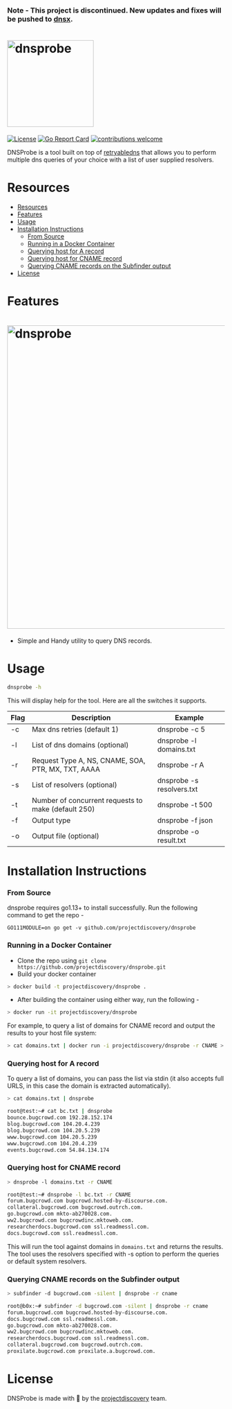 ### Note - This project is discontinued. New updates and fixes will be pushed to [dnsx](https://github.com/projectdiscovery/dnsx).

<h1 align="left">
  <img src="static/dnsprobe-logo.png" alt="dnsprobe" width="200px"></a>
  <br>
</h1>

[![License](https://img.shields.io/badge/license-MIT-_red.svg)](https://opensource.org/licenses/MIT)
[![Go Report Card](https://goreportcard.com/badge/github.com/projectdiscovery/dnsprobe)](https://goreportcard.com/report/github.com/projectdiscovery/dnsprobe)
[![contributions welcome](https://img.shields.io/badge/contributions-welcome-brightgreen.svg?style=flat)](https://github.com/projectdiscovery/dnsprobe/issues)

DNSProbe is a tool built on top of [retryabledns](https://github.com/projectdiscovery/retryabledns) that allows you to perform multiple dns queries of your choice with a list of user supplied resolvers.

# Resources
- [Resources](#resources)
- [Features](#features)
- [Usage](#usage)
- [Installation Instructions](#installation-instructions)
    - [From Source](#from-source)
    - [Running in a Docker Container](#running-in-a-docker-container)
    - [Querying host for A record](#querying-host-for-a-record)
    - [Querying host for CNAME record](#querying-host-for-cname-record)
    - [Querying CNAME records on the Subfinder output](#querying-cname-records-on-the-subfinder-output)
- [License](#license)

# Features

<h1 align="left">
  <img src="static/dnsprobe-run.png" alt="dnsprobe" width="700px"></a>
  <br>
</h1>

 - Simple and Handy utility to query DNS records. 
 

# Usage

```bash
dnsprobe -h
```
This will display help for the tool. Here are all the switches it supports.

| Flag | Description                                         | Example                   |
| ---- | --------------------------------------------------- | ------------------------- |
| -c   | Max dns retries (default 1)                         | dnsprobe -c 5             |
| -l   | List of dns domains (optional)                      | dnsprobe -l domains.txt   |
| -r   | Request Type A, NS, CNAME, SOA, PTR, MX, TXT, AAAA  | dnsprobe -r A             |
| -s   | List of resolvers (optional)                        | dnsprobe -s resolvers.txt |
| -t   | Number of concurrent requests to make (default 250) | dnsprobe -t 500           |
| -f   | Output type                                         | dnsprobe -f json          |
| -o   | Output file (optional)                              | dnsprobe -o result.txt    |


# Installation Instructions

### From Source

dnsprobe requires go1.13+ to install successfully. Run the following command to get the repo -

```curl
GO111MODULE=on go get -v github.com/projectdiscovery/dnsprobe
```

### Running in a Docker Container

- Clone the repo using `git clone https://github.com/projectdiscovery/dnsprobe.git`
- Build your docker container
```bash
> docker build -t projectdiscovery/dnsprobe .
```

- After building the container using either way, run the following - 
```bash
> docker run -it projectdiscovery/dnsprobe
```

For example, to query a list of domains for CNAME record and output the results to your host file system:
```bash
> cat domains.txt | docker run -i projectdiscovery/dnsprobe -r CNAME > bugcrowd.txt
```

### Querying host for A record

To query a list of domains, you can pass the list via stdin (it also accepts full URLS, in this case the domain is extracted automatically).

```bash
> cat domains.txt | dnsprobe

root@test:~# cat bc.txt | dnsprobe
bounce.bugcrowd.com 192.28.152.174
blog.bugcrowd.com 104.20.4.239
blog.bugcrowd.com 104.20.5.239
www.bugcrowd.com 104.20.5.239
www.bugcrowd.com 104.20.4.239
events.bugcrowd.com 54.84.134.174
```

### Querying host for CNAME record

```bash
> dnsprobe -l domains.txt -r CNAME

root@test:~# dnsprobe -l bc.txt -r CNAME
forum.bugcrowd.com bugcrowd.hosted-by-discourse.com.
collateral.bugcrowd.com bugcrowd.outrch.com.
go.bugcrowd.com mkto-ab270028.com.
ww2.bugcrowd.com bugcrowdinc.mktoweb.com.
researcherdocs.bugcrowd.com ssl.readmessl.com.
docs.bugcrowd.com ssl.readmessl.com.
```

This will run the tool against domains in `domains.txt` and returns the results. The tool uses the resolvers specified with -s option to perform the queries or default system resolvers.

### Querying CNAME records on the Subfinder output

```bash 
> subfinder -d bugcrowd.com -silent | dnsprobe -r cname

root@b0x:~# subfinder -d bugcrowd.com -silent | dnsprobe -r cname
forum.bugcrowd.com bugcrowd.hosted-by-discourse.com.
docs.bugcrowd.com ssl.readmessl.com.
go.bugcrowd.com mkto-ab270028.com.
ww2.bugcrowd.com bugcrowdinc.mktoweb.com.
researcherdocs.bugcrowd.com ssl.readmessl.com.
collateral.bugcrowd.com bugcrowd.outrch.com.
proxilate.bugcrowd.com proxilate.a.bugcrowd.com.
```

# License

DNSProbe is made with 🖤 by the [projectdiscovery](https://projectdiscovery.io) team.
